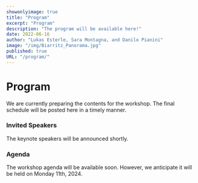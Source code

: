 ```yaml
---
showonlyimage: true
title: "Program"
excerpt: "Program"
description: "The program will be available here!"
date: 2022-06-16
author: "Lukas Esterle, Sara Montagna, and Danilo Pianini"
image: "/img/Biarritz_Panorama.jpg"
published: true
URL: "/program/"
---
```

# Program

We are currently preparing the contents for the workshop. The final schedule will be posted here in a timely manner. 

### Invited Speakers

The keynote speakers will be announced shortly.

### Agenda

The workshop agenda will be available soon.
However, we anticipate it will be held on Monday 11th, 2024.

